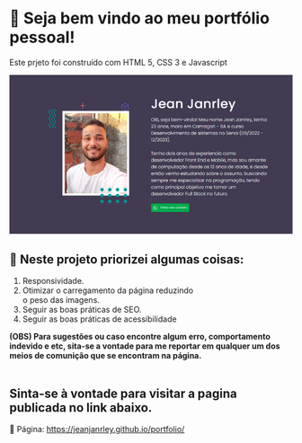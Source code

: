 <h1> 🚀 Seja bem vindo ao meu portfólio pessoal!</h1>
<p>Este prjeto foi construído com HTML 5, CSS 3 e Javascript</p>

<img src="asstes/../assets/thumbnail.jpg">

<h2>🔴 Neste projeto priorizei algumas coisas:</h2>
<ol>
	<li>Responsividade.</li>
	<li>Otimizar o carregamento da página reduzindo </li>o peso das imagens.
	<li>Seguir as boas práticas de SEO.</li>
	<li>Seguir as boas práticas de acessibilidade</li>
</ol>

<strong>
(OBS) Para sugestões ou caso encontre algum erro, comportamento indevido e etc, sita-se a vontade para me reportar em qualquer um dos meios de comunição que se encontram na página.
</strong><br/><br/>

<h2>
	Sinta-se à vontade para visitar a pagina publicada no link abaixo.
</h2>


🚩 Página: <a href="https://jeanjanrley.github.io/portfolio/">https://jeanjanrley.github.io/portfolio/</a>
